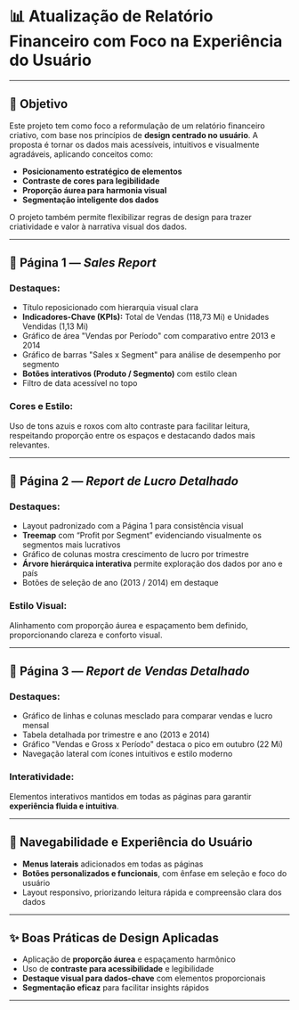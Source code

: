 
# 📊 Atualização de Relatório Financeiro com Foco na Experiência do Usuário

---

## 🌟 Objetivo

Este projeto tem como foco a reformulação de um relatório financeiro criativo, com base nos princípios de **design centrado no usuário**. A proposta é tornar os dados mais acessíveis, intuitivos e visualmente agradáveis, aplicando conceitos como:

- **Posicionamento estratégico de elementos**
- **Contraste de cores para legibilidade**
- **Proporção áurea para harmonia visual**
- **Segmentação inteligente dos dados**

O projeto também permite flexibilizar regras de design para trazer criatividade e valor à narrativa visual dos dados.

---

## 📅 Página 1 — *Sales Report*

### Destaques:

- Título reposicionado com hierarquia visual clara
- **Indicadores-Chave (KPIs):** Total de Vendas (118,73 Mi) e Unidades Vendidas (1,13 Mi)
- Gráfico de área "Vendas por Período" com comparativo entre 2013 e 2014
- Gráfico de barras "Sales x Segment" para análise de desempenho por segmento
- **Botões interativos (Produto / Segmento)** com estilo clean
- Filtro de data acessível no topo

### Cores e Estilo:

Uso de tons azuis e roxos com alto contraste para facilitar leitura, respeitando proporção entre os espaços e destacando dados mais relevantes.

---

## 💸 Página 2 — *Report de Lucro Detalhado*

### Destaques:

- Layout padronizado com a Página 1 para consistência visual
- **Treemap** com “Profit por Segment” evidenciando visualmente os segmentos mais lucrativos
- Gráfico de colunas mostra crescimento de lucro por trimestre
- **Árvore hierárquica interativa** permite exploração dos dados por ano e país
- Botões de seleção de ano (2013 / 2014) em destaque

### Estilo Visual:

Alinhamento com proporção áurea e espaçamento bem definido, proporcionando clareza e conforto visual.

---

## 🔢 Página 3 — *Report de Vendas Detalhado*

### Destaques:

- Gráfico de linhas e colunas mesclado para comparar vendas e lucro mensal
- Tabela detalhada por trimestre e ano (2013 e 2014)
- Gráfico "Vendas e Gross x Período" destaca o pico em outubro (22 Mi)
- Navegação lateral com ícones intuitivos e estilo moderno

### Interatividade:

Elementos interativos mantidos em todas as páginas para garantir **experiência fluida e intuitiva**.

---

## 🔁 Navegabilidade e Experiência do Usuário

- **Menus laterais** adicionados em todas as páginas
- **Botões personalizados e funcionais**, com ênfase em seleção e foco do usuário
- Layout responsivo, priorizando leitura rápida e compreensão clara dos dados

---

## ✨ Boas Práticas de Design Aplicadas

- Aplicação de **proporção áurea** e espaçamento harmônico
- Uso de **contraste para acessibilidade** e legibilidade
- **Destaque visual para dados-chave** com elementos proporcionais
- **Segmentação eficaz** para facilitar insights rápidos

---
